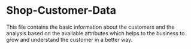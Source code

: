 # Shop-Customer-Data
This file contains the basic information about the customers and the analysis based on the available attributes which helps to the business to grow and understand the customer in a better way.
